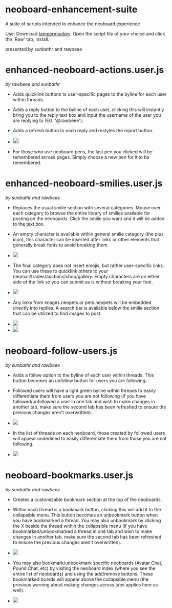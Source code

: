 # neoboard-enhancement-suite

A suite of scripts intended to enhance the neoboard experience

Use: Download <a href="https://chrome.google.com/webstore/detail/tampermonkey/dhdgffkkebhmkfjojejmpbldmpobfkfo?hl=en">tampermonkey</a>. Open the script file of your choice and click the 'Raw' tab, install.

presented by sunbathr and rawbeee

# enhanced-neoboard-actions.user.js
*by rawbeee and sunbathr*

* Adds quicklink buttons to user-specific pages to the byline for each user within threads.

* Adds a reply button to the byline of each user, clicking this will instantly bring you to the reply text box and input the username of the user you are replying to (EG. '@rawbeee').

* Adds a refresh button to each reply and restyles the report button.

* <img src="https://i.imgur.com/l8tZf34.png" style="border: 1px solid #cacaca;">

* For those who use neoboard pens, the last pen you clicked will be remembered across pages. Simply choose a new pen for it to be remembered.

# enhanced-neoboard-smilies.user.js
*by sunbathr and rawbeee*

* Replaces the usual smilie section with several categories. Mouse over each category to browse the entire library of smilies available for posting on the neoboards. Click the smilie you want and it will be added to the text box.

* An empty character is available within general smilie category (the plus icon), this character can be inserted after links or other elements that generally break fonts to avoid breaking them.

* <img src="https://i.imgur.com/UOB65pz.png">

* The final category does not insert emojis, but rather user-specific links. You can use these to quicklink others to your neomail/trades/auctions/shop/gallery. Empty characters are on either side of the link so you can submit as is without breaking your font.

* <img src="https://i.imgur.com/m3IZTio.png">

* Any links from images.neopets or pets.neopets will be embedded directly into replies. A search bar is available below the smilie section that can be utilized to find images to post.

* <img src="https://i.imgur.com/SItX4J4.gif">

* <img src="https://i.imgur.com/Qxcsdjy.png">

# neoboard-follow-users.js
*by sunbathr and rawbeee*

* Adds a follow option to the byline of each user within threads. This button becomes an unfollow button for users you are following.

* Followed users will have a light green byline within threads to easily differentiate them from users you are not following (if you have followed/unfollowed a user in one tab and wish to make changes in another tab, make sure the second tab has been refreshed to ensure the previous changes aren't overwritten).

* <img src="https://i.imgur.com/YfJZycn.png">

* In the list of threads on each neoboard, those created by followed users will appear underlined to easily differentiate them from those you are not following.

* <img src="https://i.imgur.com/CcEyyog.png">

# neoboard-bookmarks.user.js
*by sunbathr and rawbeee*

* Creates a customizable bookmark section at the top of the neoboards.

* Within each thread is a bookmark button, clicking this will add it to the collapsible menu. This button becomes an unbookmark button when you have bookmarked a thread. You may also unbookmark by clicking the X beside the thread within the collapsible menu (if you have bookmarked/unbookmarked a thread in one tab and wish to make changes in another tab, make sure the second tab has been refreshed to ensure the previous changes aren't overwritten).

* <img src="https://i.imgur.com/ydv6oPT.png">

* You may also bookmark/unbookmark specific neoboards (Avatar Chat, Pound Chat, etc) by visiting the neoboard index (where you see the entire list of neoboards) and using the add/remove buttons. These bookmarked boards will appear above the collapsible menu (the previous warning about making changes across tabs applies here as well).

* <img src="https://i.imgur.com/ytLiz0F.png">


